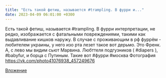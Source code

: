 ```yaml
---
title: "Есть такой фетиш, называется #trampling. В фурри и..."
date: 2023-04-09 06:01:00 +0300
---
```


Есть такой фетиш, называется #trampling. В фурри интерпретации, не редко, изображается с фатальными повреждениями, такими как выдавливание кишков наружу. В случае с проживающим в рф фуррём - любителем украины, у него изо рта лезет такое вот дерьмо.
Это Френк. А, с лево мы видим сьют Марвина. Любттеля подгузников ( #diapers ), #babyfur, и борца с Путиным.
Такие вот #фурри #москва
Фотография
https://vk.com/photo41076938_457249676

[Вложение](https://vk.com/photo41076938_457249676)

